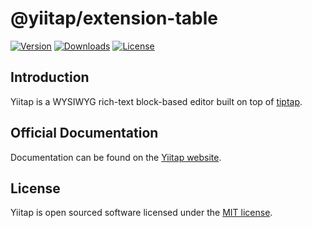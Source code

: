 # @yiitap/extension-table
[![Version](https://img.shields.io/npm/v/@yiitap/extension-table.svg?label=version)](https://www.npmjs.com/package/@yiitap/extension-table)
[![Downloads](https://img.shields.io/npm/dm/@yiitap/extension-table.svg)](https://npmcharts.com/compare/yiitap?minimal=true)
[![License](https://img.shields.io/npm/l/@yiitap/extension-table.svg)](https://github.com/yiitap/yiitap/blob/main/LICENSE)

## Introduction
Yiitap is a WYSIWYG rich-text block-based editor built on top of [tiptap](https://tiptap.dev).

## Official Documentation
Documentation can be found on the [Yiitap website](https://yiitap.pileax.ai).

## License
Yiitap is open sourced software licensed under the [MIT license](https://github.com/yiitap/yiitap/blob/main/LICENSE).

